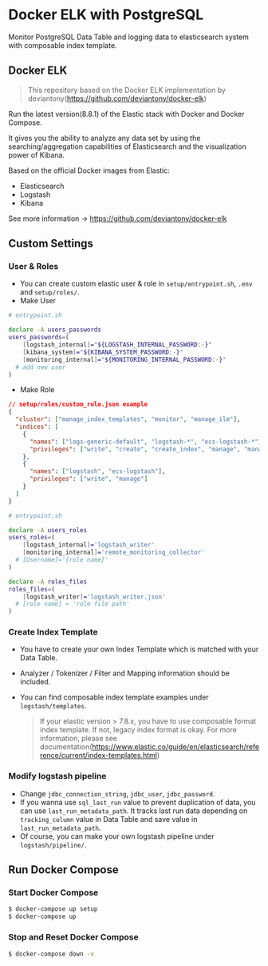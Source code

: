# Docker ELK with PostgreSQL

Monitor PostgreSQL Data Table and logging data to elasticsearch system with composable index template.

## Docker ELK

> This repository based on the Docker ELK implementation by deviantony(https://github.com/deviantony/docker-elk)

Run the latest version(8.8.1) of the Elastic stack with Docker and Docker Compose.

It gives you the ability to analyze any data set by using the searching/aggregation capabilities of Elasticsearch and the visualization power of Kibana.

Based on the official Docker images from Elastic:

- Elasticsearch
- Logstash
- Kibana

See more information -> https://github.com/deviantony/docker-elk

## Custom Settings

### User & Roles

- You can create custom elastic user & role in `setup/entrypoint.sh`, `.env` and `setup/roles/`.
- Make User

```sh
# entrypoint.sh

declare -A users_passwords
users_passwords=(
	[logstash_internal]="${LOGSTASH_INTERNAL_PASSWORD:-}"
	[kibana_system]="${KIBANA_SYSTEM_PASSWORD:-}"
	[monitoring_internal]="${MONITORING_INTERNAL_PASSWORD:-}"
  # add new user
)
```

- Make Role

```json
// setup/roles/custom_role.json example
{
  "cluster": ["manage_index_templates", "monitor", "manage_ilm"],
  "indices": [
    {
      "names": ["logs-generic-default", "logstash-*", "ecs-logstash-*"],
      "privileges": ["write", "create", "create_index", "manage", "manage_ilm"]
    },
    {
      "names": ["logstash", "ecs-logstash"],
      "privileges": ["write", "manage"]
    }
  ]
}
```

```sh
# entrypoint.sh

declare -A users_roles
users_roles=(
	[logstash_internal]='logstash_writer'
	[monitoring_internal]='remote_monitoring_collector'
  # [Username]='{role name}'
)

declare -A roles_files
roles_files=(
	[logstash_writer]='logstash_writer.json'
  # [role name] = 'role file path'
)
```

### Create Index Template

- You have to create your own Index Template which is matched with your Data Table.
- Analyzer / Tokenizer / Filter and Mapping information should be included.
- You can find composable index template examples under `logstash/templates`.

  > If your elastic version > 7.8.x, you have to use composable format index template. If not, legacy index format is okay.
  > For more information, please see documentation(https://www.elastic.co/guide/en/elasticsearch/reference/current/index-templates.html)

### Modify logstash pipeline

- Change `jdbc_connection_string`, `jdbc_user`, `jdbc_password`.
- If you wanna use `sql_last_run` value to prevent duplication of data, you can use `last_run_metadata_path`. It tracks last run data depending on `tracking_column` value in Data Table and save value in `last_run_metadata_path`.
- Of course, you can make your own logstash pipeline under `logstash/pipeline/`.

## Run Docker Compose

### Start Docker Compose

```sh
$ docker-compose up setup
$ docker-compose up
```

### Stop and Reset Docker Compose

```sh
$ docker-compose down -v
```
